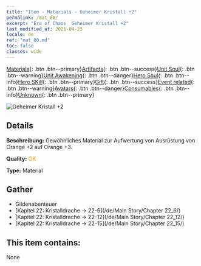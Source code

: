 ```yaml
---
title: "Item - Materials - Geheimer Kristall +2"
permalink: /mat_80/
excerpt: "Era of Chaos  Geheimer Kristall +2"
last_modified_at: 2021-04-23
locale: de
ref: "mat_80.md"
toc: false
classes: wide
---
```

 [Materials](/ItemsDE/){: .btn .btn--primary}[Artifacts](/ItemsDE/Artifacts/){: .btn .btn--success}[Unit Soul](/ItemsDE/UnitSoul/){: .btn .btn--warning}[Unit Awakening](/ItemsDE/UnitAwakening/){: .btn .btn--danger}[Hero Soul](/ItemsDE/HeroSoul/){: .btn .btn--info}[Hero SKill](/ItemsDE/HeroSkill/){: .btn .btn--primary}[Gift](/ItemsDE/Gift/){: .btn .btn--success}[Event related](/ItemsDE/Events/){: .btn .btn--warning}[Avatars](/ItemsDE/Avatars/){: .btn .btn--danger}[Consumables](/ItemsDE/Consumables/){: .btn .btn--info}[Unknown](/ItemsDE/Unknown/){: .btn .btn--primary}

 ![Geheimer Kristall +2](/images/t/i_cailiao_shuijing3.png)

## Details
 **Beschreibung:** Gewöhnliches Material zur Aufwertung von Ausrüstung von Orange +2 auf Orange +3.

 **Quality:** <span style="color: #FF8C00">OK</span>

 **Type:** Material

## Gather

*    Gildenabenteuer 
*    [Kapitel 22: Kristalldrache -> 22-6](/de/Main Story/Chapter 22_6/) 
*    [Kapitel 22: Kristalldrache -> 22-12](/de/Main Story/Chapter 22_12/) 
*    [Kapitel 22: Kristalldrache -> 22-15](/de/Main Story/Chapter 22_15/) 

## This item contains:

  None

